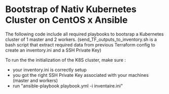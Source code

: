 # Bootstrap of Nativ Kubernetes Cluster on CentOS x Ansible

The following code include all required playbooks to bootsrap a Kubernetes cluster of 1 master and 2 workers.
(send_TF_outputs_to_inventory.sh is a bash script that extract required data from previous Terraform config to create an inventory.ini and a SSH Private Key)

To run the the initialization of the K8S cluster, make sure :
- your inventory.ini is correctly setup
- you got the right SSH Private Key associated with your machines (master and workers)
- run "ansible-playbook playbook.yml -i inventaire.ini"

